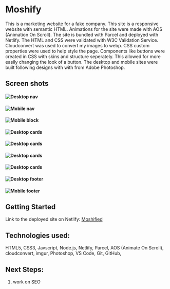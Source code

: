 # Moshify

This is a marketing website for a fake company. This site is a responsive website with semantic HTML. Animations for the site were made with AOS (Animation On Scroll). The site is bundled with Parcel and deployed with Netlify. The HTML and CSS were validated with W3C Validation Service. Cloudconvert was used to convert my images to webp. CSS custom properties were used to help style the page. Components like buttons were created in CSS with skins and structure seperately. This allowed for more easily changing the look of a button. The desktop and mobile sites were built following designs with with from Adobe Photoshop.

## Screen shots

#### ![Desktop nav](https://i.imgur.com/8dSOpGp.png)

#### ![Mobile nav](https://i.imgur.com/eLdbdlc.png)

#### ![Mobile block](https://i.imgur.com/O5RSy1S.png)

#### ![Desktop cards](https://i.imgur.com/CSYxqrD.png)

#### ![Desktop cards](https://i.imgur.com/SGFhxuB.png)

#### ![Desktop cards](https://i.imgur.com/jBhJ8HX.png)

#### ![Desktop cards](https://i.imgur.com/uTkFk1D.png)

#### ![Desktop footer](https://i.imgur.com/L50ysXc.png)

#### ![Mobile footer](https://i.imgur.com/y1eSjsH.png)

## Getting Started

Link to the deployed site on Netlify:
[Moshified](https://moshified01.netlify.app/)

## Technologies used:

HTML5, CSS3, Javscript, Node.js, Netlify, Parcel, AOS (Animate On Scroll), cloudconvert, imgur, Photoshop, VS Code, Git, GitHub,

## Next Steps:

1. work on SEO
